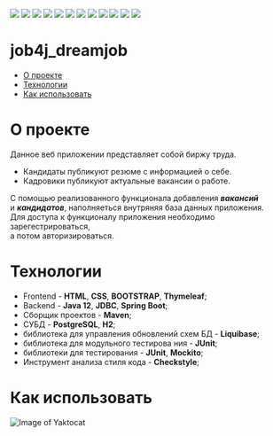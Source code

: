 ![](https://img.shields.io/badge/Java-%3E%3D%208-orange)
![](https://img.shields.io/badge/Maven-3-red)
![](https://img.shields.io/badge/Spring%20boot-%202.5.2-green)
![](https://img.shields.io/badge/-Bootstrap-blueviolet)
![](https://img.shields.io/badge/-Thymeleaf-darkgreen)
![](https://img.shields.io/badge/PostgreSQL-%3E%3D%209-informational)
![](https://img.shields.io/badge/-JDBC-blue)
![](https://img.shields.io/badge/-H2%20-blueviolet)
![](https://img.shields.io/badge/-Liquibase-blue)
![](https://img.shields.io/badge/JUnit-%3E%3D%204-yellowgreen)
![](https://img.shields.io/badge/-Mockito-brightgreen)
![](https://img.shields.io/badge/-checkstyle-lightgrey)

# job4j_dreamjob
 - [О проекте]()
 - [Технологии]() 
 - [Как использовать]()  

О проекте
=
Данное веб приложении представляет собой биржу труда.<br>

 - Кандидаты публикуют резюме с информацией о себе.<br>
 - Кадровики публикуют актуальные вакансии о работе.<br>
 
С помощью реализованного функционала добавления ***вакансий***<br>
и ***кандидатов***, наполняеться внутряняя база данных приложения. <br>
Для доступа к функционалу приложения необходимо зарегестрироваться,<br>
 а потом авторизироваться.
 
Технологии
=
 * Frontend - **HTML**, **CSS**, **BOOTSTRAP**, **Thymeleaf**;
 * Backend - **Java 12**, **JDBC**, **Spring Boot**;
 * Сборщик проектов - **Maven**;
 * СУБД - **PostgreSQL**, **H2**;
 * библиотека для управления обновлений схем БД - **Liquibase**;
 * библиотека для модульного тестирова    ния - **JUnit**;
 * библиотеки для тестирования - **JUnit**, **Mockito**;
 * Инструмент анализа стиля кода - **Checkstyle**;

Как использовать
=
![Image of Yaktocat](https://octodex.github.com/images/yaktocat.png)